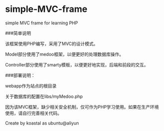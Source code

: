 # simple-MVC-frame
simple MVC frame for learning PHP

###简单说明

该框架使用PHP编写，采用了MVC的设计模式。

Model部分使用了medoo框架，以便更好的处理数据库操作。

Controller部分使用了smarty模板，以便更好地实现，后端和前段的交互。


###部署说明：

webapp作为站点的根目录

关于数据库的配置在libs/myMedoo.php

因为该MVC框架，缺少相关安全机制，仅可作为PHP学习使用。如果在生产环境使用，请自行完善相关代码。


Create by koastal as ubuntu@aliyun
